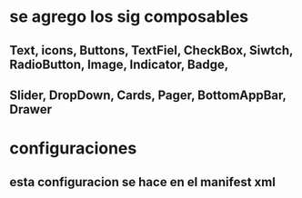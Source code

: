 # se agrego los sig composables
## Text, icons, Buttons, TextFiel, CheckBox, Siwtch, RadioButton, Image, Indicator, Badge, 
## Slider, DropDown, Cards, Pager, BottomAppBar, Drawer

# configuraciones
## <!--para pedir permiso al usario para internet-->
##  <uses-permission android:name="android.permission.INTERNET"/>
## esta configuracion se hace en el manifest xml
